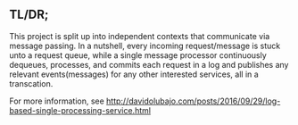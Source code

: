 ## TL/DR;
This project is split up into independent contexts that communicate via message passing.
In a nutshell, every incoming request/message is stuck unto a request queue, while a single message processor continuously dequeues, processes, and commits each request in a log and publishes any relevant events(messages) for any other interested services, all in a transcation.

For more information, see http://davidolubajo.com/posts/2016/09/29/log-based-single-processing-service.html